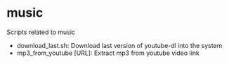 # music
Scripts related to music

 * download_last.sh: Download last version of youtube-dl into the system
 * mp3_from_youtube [URL]: Extract mp3 from youtube video link

